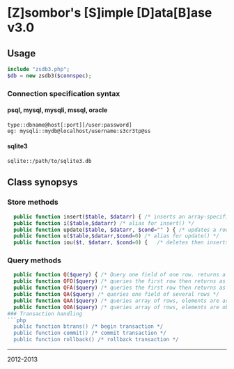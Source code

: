 # [Z]sombor's [S]imple [D]ata[B]ase        v3.0
        
## Usage

```php
include "zsdb3.php";
$db = new zsdb3($connspec);
```

### Connection specification syntax

#### psql, mysql, mysqli, mssql, oracle

	type::dbname@host[:port][/user:password]
	eg: mysqli::mydb@localhost/username:s3cr3tp@ss

#### sqlite3

	sqlite::/path/to/sqlite3.db

## Class synopsys

### Store methods
```php
  public function insert($table, $datarr) {	/* inserts an array-specified row to a table */
  public function i($table,$datarr)	/* alias for insert() */
  public function update($table, $datarr, $cond="" ) { /* updates a row */
  public function u($table,$datarr,$cond=0) /* alias for update() */
  public function iou($t, $datarr, $cond=0) {	/* deletes then inserts a row */
```
### Query methods
```php
  public function Q($query) { /* Query one field of one row. returns a simple value */
  public function QFO($query) /* queries the first row then returns as an object */
  public function QFA($query) /* queries the first row then returns as an array */
  public function QA($query) /* queries one field of several rows */
  public function QAA($query) /* queries array of rows, elements are associated array of fields */
  public function QOA($query) /* queries array of rows, elements are objects of fields */
### Transaction handling
```php
  public function btrans() /* begin transaction */
  public function commit() /* commit transaction */
  public function rollback() /* rollback transaction */
```
---
2012-2013
